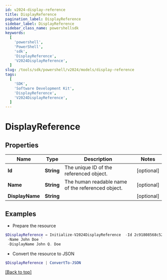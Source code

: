 ```yaml
---
id: v2024-display-reference
title: DisplayReference
pagination_label: DisplayReference
sidebar_label: DisplayReference
sidebar_class_name: powershellsdk
keywords:
  [
    'powershell',
    'PowerShell',
    'sdk',
    'DisplayReference',
    'V2024DisplayReference',
  ]
slug: /tools/sdk/powershell/v2024/models/display-reference
tags:
  [
    'SDK',
    'Software Development Kit',
    'DisplayReference',
    'V2024DisplayReference',
  ]
---
```


# DisplayReference

## Properties

| Name | Type | Description | Notes |
| --- | --- | --- | --- |
| **Id** | **String** | The unique ID of the referenced object. | [optional] |
| **Name** | **String** | The human readable name of the referenced object. | [optional] |
| **DisplayName** | **String** |  | [optional] |

## Examples

- Prepare the resource

```powershell
$DisplayReference = Initialize-V2024DisplayReference  -Id 2c91808568c529c60168cca6f90c1313 `
 -Name John Doe `
 -DisplayName John Q. Doe
```

- Convert the resource to JSON

```powershell
$DisplayReference | ConvertTo-JSON
```

[[Back to top]](#)
